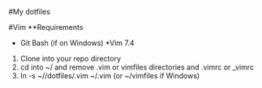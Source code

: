 #My dotfiles 

#Vim 
**Requirements
* Git Bash (if on Windows)
*Vim 7.4

1. Clone into your repo directory
2. cd into ~/ and remove .vim or vimfiles directories and .vimrc or _vimrc
3. ln -s ~/<yourRepoDirectory>/dotfiles/.vim ~/.vim (or ~/vimfiles if Windows)
